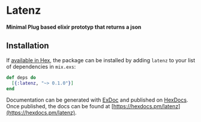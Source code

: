 # Latenz

**Minimal Plug based elixir prototyp that returns a json**

## Installation

If [available in Hex](https://hex.pm/docs/publish), the package can be installed
by adding `latenz` to your list of dependencies in `mix.exs`:

```elixir
def deps do
  [{:latenz, "~> 0.1.0"}]
end
```

Documentation can be generated with [ExDoc](https://github.com/elixir-lang/ex_doc)
and published on [HexDocs](https://hexdocs.pm). Once published, the docs can
be found at [https://hexdocs.pm/latenz](https://hexdocs.pm/latenz).

